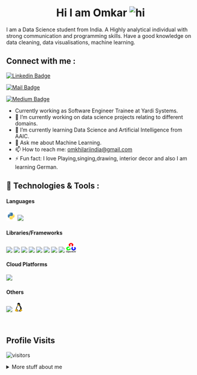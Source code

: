 <h1 align='center'> Hi I am Omkar <img src="https://user-images.githubusercontent.com/1303154/88677602-1635ba80-d120-11ea-84d8-d263ba5fc3c0.gif" width="28px" alt="hi"></h1>


I am a Data Science student from India. A Highly analytical individual with strong communication and programming skills. Have a good knowledge on data cleaning, data visualisations, machine learning.


## Connect with me :

[![Linkedin Badge](https://img.shields.io/badge/-OmkarKhilari-0e76a8?style=flat&labelColor=0e76a8&logo=linkedin&logoColor=white)](https://www.linkedin.com/in/omkar-khilari-6b72601a6/)

[![Mail Badge](https://img.shields.io/badge/-OmkarKhilari-c0392b?style=flat&labelColor=c0392b&logo=gmail&logoColor=white)](mailto:omkhilariindia@gmail.com)

[![Medium Badge](https://img.shields.io/badge/-OmkarKhilari-000000?style=flat&logo=Medium&logoColor=white)](https://omkarkhilari.medium.com/)


- Currently working as Software Engineer Trainee at Yardi Systems.
- 🔭 I’m currently working on data science projects relating to different domains. 
- 🌱 I’m currently learning Data Science and Artificial Intelligence from AAIC. 
- 💬 Ask me about Machine Learning. 
- 📫 How to reach me: omkhilariindia@gmail.com
- ⚡ Fun fact: I love Playing,singing,drawing, interior decor and also I am learning German. 


## 🔧 Technologies & Tools :

#### Languages
<code><img height="26" src="https://raw.githubusercontent.com/github/explore/80688e429a7d4ef2fca1e82350fe8e3517d3494d/topics/python/python.png"/></code>
<code><img height="26" src="https://user-images.githubusercontent.com/4249331/52232852-e2c4f780-28bd-11e9-835d-1e3cf3e43888.png"/></code>

#### Libraries/Frameworks
<code><img height="26" src="https://upload.wikimedia.org/wikipedia/commons/thumb/0/05/Scikit_learn_logo_small.svg/1280px-Scikit_learn_logo_small.svg.png"></code>
<code><img height="26" src="https://numpy.org/images/logos/numpy.svg"></code>
<code><img height="26" src="https://upload.wikimedia.org/wikipedia/commons/thumb/2/22/Pandas_mark.svg/1200px-Pandas_mark.svg.png"></code>
<code><img height="26" src="https://upload.wikimedia.org/wikipedia/commons/thumb/8/84/Matplotlib_icon.svg/1200px-Matplotlib_icon.svg.png"></code>
<code><img height="26" src="https://user-images.githubusercontent.com/315810/92161415-9e357100-edfe-11ea-917d-f9e33fd60741.png"></code>
<code><img height="26" src="https://www.pngitem.com/pimgs/m/31-310639_pytorch-logo-png-transparent-png.png"></code>
<code><img height="26" src="https://upload.wikimedia.org/wikipedia/commons/thumb/2/2d/Tensorflow_logo.svg/1200px-Tensorflow_logo.svg.png"></code>
<code><img height="26" src="https://ih1.redbubble.net/image.405700150.0170/st,small,507x507-pad,600x600,f8f8f8.u5.jpg"></code>
<code><img height="26" src="https://raw.githubusercontent.com/github/explore/80688e429a7d4ef2fca1e82350fe8e3517d3494d/topics/opencv/opencv.png"/></code>

#### Cloud Platforms
<code><img height="26" src="https://colab.research.google.com/img/colab_favicon_256px.png"></code>

#### Others
<code><img height="26" src="https://www.psych.mcgill.ca/labs/mogillab/anaconda2/pkgs/anaconda-navigator-1.4.3-py27_0/lib/python2.7/site-packages/anaconda_navigator/static/images/anaconda-icon-1024x1024.png"></code>
<code><img height="26" src="https://raw.githubusercontent.com/github/explore/80688e429a7d4ef2fca1e82350fe8e3517d3494d/topics/linux/linux.png"/></code>

<br/>

## Profile Visits 


![visitors](https://visitor-badge.glitch.me/badge?page_id=MautKaFarishta)

<details>
<summary>
  More stuff about me
</summary>

<br>

I love sharing knowledge, It makes my Knowledge strong.

## &#x1f4c8; GitHub Stats :

<a href="https://github.com/MautKaFarishta/MautKaFarishta">
  <img align="center" src="https://github-readme-stats.vercel.app/api/top-langs/?username=MautKaFarishta&layout=compact,tex&title_color=ffffff&text_color=c9cacc&icon_color=2bbc8a&bg_color=1d1f21" />
</a>

<br>

 <a href="https://github.com/MautKaFarishta/MautKaFarishta">
  <img align="center" src="https://github-readme-stats.vercel.app/api?username=MautKaFarishta&show_icons=true&line_height=27&count_private=true&title_color=ffffff&text_color=c9cacc&icon_color=2bbc8a&bg_color=1d1f21" alt="Swastik's GitHub Stats" />
</a>  

[![Lakshmipriya's GitHub activity graph](https://activity-graph.herokuapp.com/graph?username=MautKaFarishta&theme=react-dark&hide_border=true)](https://github.com/MautKaFarishta/)
